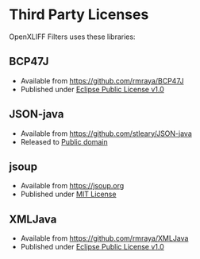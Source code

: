 # Third Party Licenses

OpenXLIFF Filters uses these libraries:

## BCP47J

- Available from <https://github.com/rmraya/BCP47J>
- Published under [Eclipse Public License v1.0](https://raw.githubusercontent.com/rmraya/BCP47J/main/LICENSE)

## JSON-java

- Available from  <https://github.com/stleary/JSON-java>
- Released to [Public domain](https://raw.githubusercontent.com/stleary/JSON-java/master/LICENSE)

## jsoup

- Available from <https://jsoup.org>
- Published under [MIT License](https://jsoup.org/license)

## XMLJava

- Available from <https://github.com/rmraya/XMLJava>
- Published under [Eclipse Public License v1.0](https://raw.githubusercontent.com/rmraya/XMLJava/main/LICENSE)
